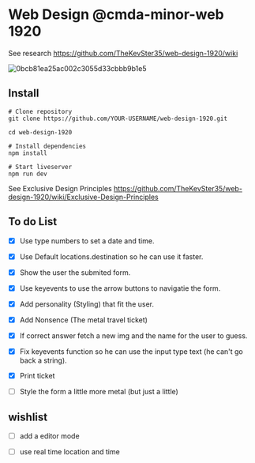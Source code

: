 # Web Design @cmda-minor-web 1920

See research https://github.com/TheKevSter35/web-design-1920/wiki

<img width="" alt="0bcb81ea25ac002c3055d33cbbb9b1e5" src="https://user-images.githubusercontent.com/43183768/80956164-f3398a00-8e00-11ea-87fb-057aad35c47e.png">

## Install 

```
# Clone repository
git clone https://github.com/YOUR-USERNAME/web-design-1920.git

cd web-design-1920

# Install dependencies
npm install

# Start liveserver
npm run dev
```
See Exclusive Design Principles https://github.com/TheKevSter35/web-design-1920/wiki/Exclusive-Design-Principles

## To do List
- [x] Use  type numbers to set a date and time.
- [x] Use Default locations.destination so he can use it faster.
- [x] Show the user the submited form. 
- [x] Use keyevents to use the arrow buttons to navigatie the form.
- [x] Add personality (Styling) that fit the user.
- [x] Add Nonsence (The metal travel ticket)
- [x] If correct answer fetch a new img and the name for the user to guess.
- [x] Fix keyevents function so he can use the input type text (he can't go back a string).
- [x] Print ticket
- [ ] Style the form a little more metal (but just a little)


## wishlist

- [ ] add a editor mode
- [ ] use real time location and time

